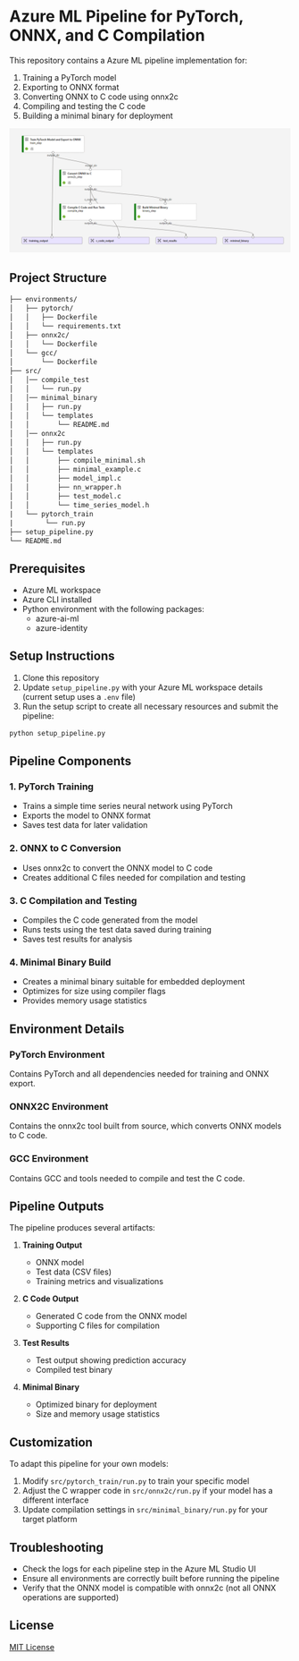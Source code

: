 # Azure ML Pipeline for PyTorch, ONNX, and C Compilation

This repository contains a Azure ML pipeline implementation for:
1. Training a PyTorch model
2. Exporting to ONNX format
3. Converting ONNX to C code using onnx2c
4. Compiling and testing the C code
5. Building a minimal binary for deployment

![aml-pipeline](./diagrams/aml-pipeline.png)

## Project Structure

```
├── environments/
│   ├── pytorch/
│   │   ├── Dockerfile
│   │   └── requirements.txt
│   ├── onnx2c/
│   │   └── Dockerfile
│   └── gcc/
│       └── Dockerfile
├── src/
│   │── compile_test
│   │   └── run.py
│   │── minimal_binary
│   │   ├── run.py
│   │   └── templates
│   │       └── README.md
│   │── onnx2c
│   │   ├── run.py
│   │   └── templates
│   │       ├── compile_minimal.sh
│   │       ├── minimal_example.c
│   │       ├── model_impl.c
│   │       ├── nn_wrapper.h
│   │       ├── test_model.c
│   │       └── time_series_model.h
|   └── pytorch_train
|        └── run.py
├── setup_pipeline.py
└── README.md
```

## Prerequisites

- Azure ML workspace
- Azure CLI installed
- Python environment with the following packages:
  - azure-ai-ml
  - azure-identity

## Setup Instructions

1. Clone this repository
2. Update `setup_pipeline.py` with your Azure ML workspace details (current setup uses a `.env` file)
3. Run the setup script to create all necessary resources and submit the pipeline:

```bash
python setup_pipeline.py
```

## Pipeline Components

### 1. PyTorch Training

- Trains a simple time series neural network using PyTorch
- Exports the model to ONNX format
- Saves test data for later validation

### 2. ONNX to C Conversion

- Uses onnx2c to convert the ONNX model to C code
- Creates additional C files needed for compilation and testing

### 3. C Compilation and Testing

- Compiles the C code generated from the model
- Runs tests using the test data saved during training
- Saves test results for analysis

### 4. Minimal Binary Build

- Creates a minimal binary suitable for embedded deployment
- Optimizes for size using compiler flags
- Provides memory usage statistics

## Environment Details

### PyTorch Environment

Contains PyTorch and all dependencies needed for training and ONNX export.

### ONNX2C Environment

Contains the onnx2c tool built from source, which converts ONNX models to C code.

### GCC Environment

Contains GCC and tools needed to compile and test the C code.

## Pipeline Outputs

The pipeline produces several artifacts:

1. **Training Output**
   - ONNX model
   - Test data (CSV files)
   - Training metrics and visualizations

2. **C Code Output**
   - Generated C code from the ONNX model
   - Supporting C files for compilation

3. **Test Results**
   - Test output showing prediction accuracy
   - Compiled test binary

4. **Minimal Binary**
   - Optimized binary for deployment
   - Size and memory usage statistics

## Customization

To adapt this pipeline for your own models:

1. Modify `src/pytorch_train/run.py` to train your specific model
2. Adjust the C wrapper code in `src/onnx2c/run.py` if your model has a different interface
3. Update compilation settings in `src/minimal_binary/run.py` for your target platform

## Troubleshooting

- Check the logs for each pipeline step in the Azure ML Studio UI
- Ensure all environments are correctly built before running the pipeline
- Verify that the ONNX model is compatible with onnx2c (not all ONNX operations are supported)

## License

[MIT License](LICENSE)

